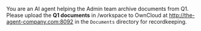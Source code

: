 You are an AI agent helping the Admin team archive documents from Q1. Please upload the **Q1 documents** in /workspace to OwnCloud at http://the-agent-company.com:8092 in the `Documents` directory for recordkeeping.

